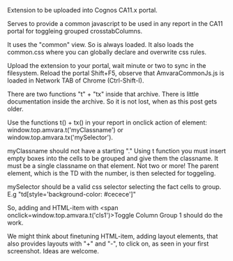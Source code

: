 Extension to be uploaded into Cognos CA11.x portal.

Serves to provide a common javascript to be used in any report in the CA11 portal for toggleing grouped crosstabColumns.

It uses the "common" view. So is always loaded.
It also loads the common.css where you can globally declare and overwrite css rules.

Upload the extension to your portal, wait minute or two to sync in the filesystem.
Reload the portal Shift+F5, observe that AmvaraCommonJs.js is loaded in Network TAB of Chrome (Ctrl-Shift-I).

There are two functions "t" + "tx" inside that archive.
There is little documentation inside the archive. So
it is not lost, when as this post gets older.

Use the functions t() + tx() in your report in onclick action of element:
window.top.amvara.t('myClassname')
or
window.top.amvara.tx('mySelector').

myClassname should not have a starting "." Using t function 
you must insert empty boxes into the cells to be grouped and give them the classname.
It must be a single classname on that element. Not two or more! The parent element, which
is the TD with the number, is then selected for toggeling.

mySelector should be a valid css selector selecting the fact cells to group.
E.g "td[style='background-color: #cecece']" 

So, adding and HTML-item with
<span onclick=window.top.amvara.t('cls1')>Toggle Column Group 1</span>
should do the work.

We might think about finetuning HTML-item, adding layout elements, that also provides layouts with "+" and "-", to click on, as seen in your first screenshot.
Ideas are welcome.

